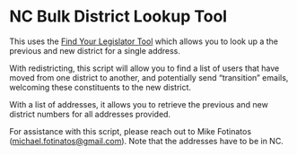 # NC Bulk District Lookup Tool
This uses the [Find Your Legislator Tool](https://www.ncleg.gov/FindYourLegislators) which allows you to look up a the previous and new district for a single address.  

With redistricting, this script will allow you to find a list of users that have moved from one district to another, and potentially send “transition” emails, welcoming these constituents to the new district.

With a list of addresses, it allows you to retrieve the previous and new district numbers for all addresses provided.

For assistance with this script, please reach out to Mike Fotinatos (michael.fotinatos@gmail.com).  Note that the addresses have to be in NC.
